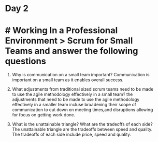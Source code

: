 # Day 2

# # Working In a Professional Environment > Scrum for Small Teams and answer the following questions
1. Why is communication on a small team important?
Communication is important on a small team as it enables overall success.

2. What adjustments from traditional sized scrum teams need to be made to use the agile methodology effectively in a small team? 
 the adjustments that need to be made to use the agile methodology effectively in a smaller team incluse broadening their scope of communication to cut down on meeting times,and disruptions allowing for focus on getting work done.

3. What is the unattainable triangle? What are the tradeoffs of each side?
The unattainable triangle are the tradeoffs between speed and quality. The tradeoffs of each side include price, speed and quality.